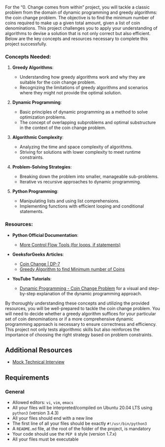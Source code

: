 <div class="panel-body">
    

<p>For the “0. Change comes from within” project, you will tackle a classic problem from the domain of dynamic programming and greedy algorithms: the coin change problem. The objective is to find the minimum number of coins required to make up a given total amount, given a list of coin denominations. This project challenges you to apply your understanding of algorithms to devise a solution that is not only correct but also efficient. Below are the key concepts and resources necessary to complete this project successfully.</p><h3>Concepts Needed:</h3>

<ol>
<li><p><strong>Greedy Algorithms</strong>:</p>

<ul>
<li>Understanding how greedy algorithms work and why they are suitable for the coin change problem.</li>
<li>Recognizing the limitations of greedy algorithms and scenarios where they might not provide the optimal solution.</li>
</ul></li>
<li><p><strong>Dynamic Programming</strong>:</p>

<ul>
<li>Basic principles of dynamic programming as a method to solve optimization problems.</li>
<li>The concept of overlapping subproblems and optimal substructure in the context of the coin change problem.</li>
</ul></li>
<li><p><strong>Algorithmic Complexity</strong>:</p>

<ul>
<li>Analyzing the time and space complexity of algorithms.</li>
<li>Striving for solutions with lower complexity to meet runtime constraints.</li>
</ul></li>
<li><p><strong>Problem-Solving Strategies</strong>:</p>

<ul>
<li>Breaking down the problem into smaller, manageable sub-problems.</li>
<li>Iterative vs recursive approaches to dynamic programming.</li>
</ul></li>
<li><p><strong>Python Programming</strong>:</p>

<ul>
<li>Manipulating lists and using list comprehensions.</li>
<li>Implementing functions with efficient looping and conditional statements.</li>
</ul></li>
</ol>

<h3>Resources:</h3>

<ul>
<li><p><strong>Python Official Documentation</strong>:</p>

<ul>
<li><a href="/rltoken/oVyaCk8erLwLPj96P-qlCw" title="More Control Flow Tools (for loops, if statements)" target="_blank">More Control Flow Tools (for loops, if statements)</a></li>
</ul></li>
<li><p><strong>GeeksforGeeks Articles</strong>:</p>

<ul>
<li><a href="/rltoken/iQPaO5JhI-BtuZdm6HIVCQ" title="Coin Change | DP-7" target="_blank">Coin Change | DP-7</a></li>
<li><a href="/rltoken/FsBN0oeRp0FpyU8sMd4UiA" title="Greedy Algorithm to find Minimum number of Coins" target="_blank">Greedy Algorithm to find Minimum number of Coins</a></li>
</ul></li>
<li><p><strong>YouTube Tutorials</strong>:</p>

<ul>
<li><a href="/rltoken/qFEdwwtAVyJr9NLHDZDsUQ" title="Dynamic Programming - Coin Change Problem" target="_blank">Dynamic Programming - Coin Change Problem</a> for a visual and step-by-step explanation of the dynamic programming approach.</li>
</ul></li>
</ul>

<p>By thoroughly understanding these concepts and utilizing the provided resources, you will be well-prepared to tackle the coin change problem. You will need to decide whether a greedy algorithm suffices for your particular set of coin denominations or if a more comprehensive dynamic programming approach is necessary to ensure correctness and efficiency. This project not only tests algorithmic skills but also reinforces the importance of choosing the right strategy based on problem constraints.</p>

<h2>Additional Resources</h2>

<ul>
<li><a href="/rltoken/ktLaKIVRkq_-byFO-_-aGg" title="Mock Technical Interview" target="_blank">Mock Technical Interview</a></li>
</ul>

<h2>Requirements</h2>

<h3>General</h3>

<ul>
<li>Allowed editors: <code>vi</code>, <code>vim</code>, <code>emacs</code></li>
<li>All your files will be interpreted/compiled on Ubuntu 20.04 LTS using <code>python3</code> (version 3.4.3)</li>
<li>All your files should end with a new line</li>
<li>The first line of all your files should be exactly <code>#!/usr/bin/python3</code></li>
<li>A <code>README.md</code> file, at the root of the folder of the project, is mandatory</li>
<li>Your code should use the <code>PEP 8</code> style (version 1.7.x)</li>
<li>All your files must be executable</li>
</ul>

  </div>
